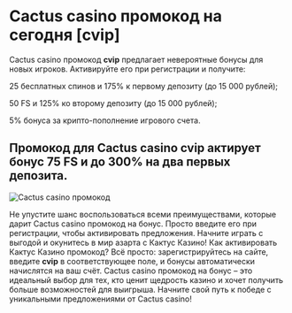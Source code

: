 # Cactus casino промокод на сегодня [cvip]
Cactus casino промокод **cvip** предлагает невероятные бонусы для новых игроков. Активируйте его при регистрации и получите:

25 бесплатных спинов и 175% к первому депозиту (до 15 000 рублей);

50 FS и 125% ко второму депозиту (до 15 000 рублей);

5% бонуса за крипто-пополнение игрового счета.
## Промокод для Сactus casino cvip актирует бонус  75 FS и до 300% на два первых депозита.

![Cactus casino промокод](https://github.com/user-attachments/assets/1290535a-4558-487a-9340-530a6a199174)

Не упустите шанс воспользоваться всеми преимуществами, которые дарит Cactus casino промокод на бонус. Просто введите его при регистрации, чтобы активировать предложения. Начните играть с выгодой и окунитесь в мир азарта с Кактус Казино!
Как активировать Кактус Казино промокод? Всё просто: зарегистрируйтесь на сайте, введите **cvip** в соответствующее поле, и бонусы автоматически начислятся на ваш счёт. 
Cactus casino промокод на бонус – это идеальный выбор для тех, кто ценит щедрость казино и хочет получить больше возможностей для выигрыша. Начните свой путь к победе с уникальными предложениями от Cactus casino!



